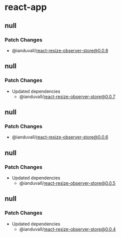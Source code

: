 # react-app

## null

### Patch Changes

- @ianduvall/react-resize-observer-store@0.0.8

## null

### Patch Changes

- Updated dependencies
  - @ianduvall/react-resize-observer-store@0.0.7

## null

### Patch Changes

- @ianduvall/react-resize-observer-store@0.0.6

## null

### Patch Changes

- Updated dependencies
  - @ianduvall/react-resize-observer-store@0.0.5

## null

### Patch Changes

- Updated dependencies
  - @ianduvall/react-resize-observer-store@0.0.4
